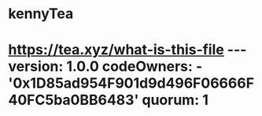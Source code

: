 # kennyTea
# https://tea.xyz/what-is-this-file --- version: 1.0.0 codeOwners:   - '0x1D85ad954F901d9d496F06666F40FC5ba0BB6483' quorum: 1
